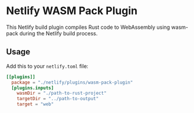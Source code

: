 # Netlify WASM Pack Plugin

This Netlify build plugin compiles Rust code to WebAssembly using wasm-pack during the Netlify build process.

## Usage

Add this to your `netlify.toml` file:

```toml
[[plugins]]
  package = "./netlify/plugins/wasm-pack-plugin"
  [plugins.inputs]
    wasmDir = "./path-to-rust-project"
    targetDir = "../path-to-output"
    target = "web"
